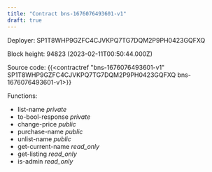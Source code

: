 ```yaml
---
title: "Contract bns-1676076493601-v1"
draft: true
---
```

Deployer: SP1T8WHP9GZFC4CJVKPQ7TG7DQM2P9PH0423GQFXQ


 



Block height: 94823 (2023-02-11T00:50:44.000Z)

Source code: {{<contractref "bns-1676076493601-v1" SP1T8WHP9GZFC4CJVKPQ7TG7DQM2P9PH0423GQFXQ bns-1676076493601-v1>}}

Functions:

* list-name _private_
* to-bool-response _private_
* change-price _public_
* purchase-name _public_
* unlist-name _public_
* get-current-name _read_only_
* get-listing _read_only_
* is-admin _read_only_
